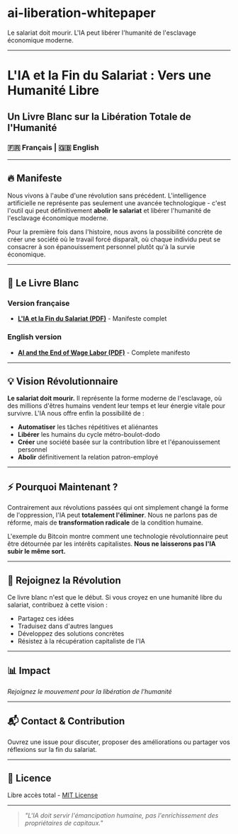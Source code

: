 # ai-liberation-whitepaper
Le salariat doit mourir. L'IA peut libérer l'humanité de l'esclavage économique moderne.

---

# L'IA et la Fin du Salariat : Vers une Humanité Libre

## Un Livre Blanc sur la Libération Totale de l'Humanité

### 🇫🇷 Français | 🇬🇧 English

---

## 🔥 Manifeste

Nous vivons à l'aube d'une révolution sans précédent. L'intelligence artificielle ne représente pas seulement une avancée technologique - c'est l'outil qui peut définitivement **abolir le salariat** et libérer l'humanité de l'esclavage économique moderne.

Pour la première fois dans l'histoire, nous avons la possibilité concrète de créer une société où le travail forcé disparaît, où chaque individu peut se consacrer à son épanouissement personnel plutôt qu'à la survie économique.

---

## 📄 Le Livre Blanc

### Version française
- **[L'IA et la Fin du Salariat (PDF)](./ai-liberation-whitepaper-fr.pdf)** - Manifeste complet

### English version
- **[AI and the End of Wage Labor (PDF)](./ai-liberation-whitepaper-en.pdf)** - Complete manifesto

---

## 💡 Vision Révolutionnaire

**Le salariat doit mourir.** Il représente la forme moderne de l'esclavage, où des millions d'êtres humains vendent leur temps et leur énergie vitale pour survivre. L'IA nous offre enfin la possibilité de :

- **Automatiser** les tâches répétitives et aliénantes
- **Libérer** les humains du cycle métro-boulot-dodo
- **Créer** une société basée sur la contribution libre et l'épanouissement personnel
- **Abolir** définitivement la relation patron-employé

---

## ⚡ Pourquoi Maintenant ?

Contrairement aux révolutions passées qui ont simplement changé la forme de l'oppression, l'IA peut **totalement l'éliminer**. Nous ne parlons pas de réforme, mais de **transformation radicale** de la condition humaine.

L'exemple du Bitcoin montre comment une technologie révolutionnaire peut être détournée par les intérêts capitalistes. **Nous ne laisserons pas l'IA subir le même sort.**

---

## 🚀 Rejoignez la Révolution

Ce livre blanc n'est que le début. Si vous croyez en une humanité libre du salariat, contribuez à cette vision :

- Partagez ces idées
- Traduisez dans d'autres langues
- Développez des solutions concrètes
- Résistez à la récupération capitaliste de l'IA

---

## 📊 Impact

*Rejoignez le mouvement pour la libération de l'humanité*

---

## 📬 Contact & Contribution

Ouvrez une issue pour discuter, proposer des améliorations ou partager vos réflexions sur la fin du salariat.

---

## 📜 Licence

Libre accès total - [MIT License](./LICENSE)

---

> *"L'IA doit servir l'émancipation humaine, pas l'enrichissement des propriétaires de capitaux."*
